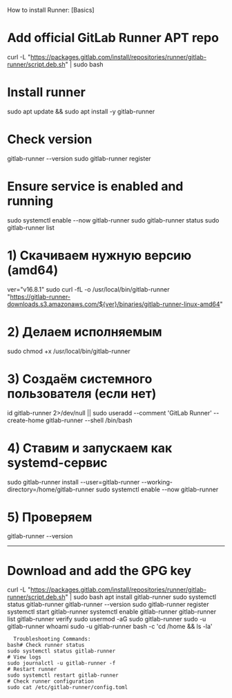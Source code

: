 How to install Runner: [Basics]

# Add official GitLab Runner APT repo

curl -L "https://packages.gitlab.com/install/repositories/runner/gitlab-runner/script.deb.sh" | sudo bash

# Install runner

sudo apt update && sudo apt install -y gitlab-runner

# Check version

gitlab-runner --version
sudo gitlab-runner register

# Ensure service is enabled and running

sudo systemctl enable --now gitlab-runner
sudo gitlab-runner status
sudo gitlab-runner list

# 1) Скачиваем нужную версию (amd64)

ver="v16.8.1"
sudo curl -fL -o /usr/local/bin/gitlab-runner \
  "https://gitlab-runner-downloads.s3.amazonaws.com/${ver}/binaries/gitlab-runner-linux-amd64"

# 2) Делаем исполняемым

sudo chmod +x /usr/local/bin/gitlab-runner

# 3) Создаём системного пользователя (если нет)

id gitlab-runner 2>/dev/null || sudo useradd --comment 'GitLab Runner' --create-home gitlab-runner --shell /bin/bash

# 4) Ставим и запускаем как systemd-сервис

sudo gitlab-runner install --user=gitlab-runner --working-directory=/home/gitlab-runner
sudo systemctl enable --now gitlab-runner

# 5) Проверяем

gitlab-runner --version

-----------------------------------------

# Download and add the GPG key

curl -L "https://packages.gitlab.com/install/repositories/runner/gitlab-runner/script.deb.sh" | sudo bash
apt install gitlab-runner
sudo systemctl status gitlab-runner
gitlab-runner --version
sudo gitlab-runner register
systemctl start gitlab-runner
systemctl enable gitlab-runner
gitlab-runner list
gitlab-runner verify
sudo usermod -aG sudo gitlab-runner
sudo -u gitlab-runner whoami
sudo -u gitlab-runner bash -c 'cd /home && ls -la'

```
  Troubleshooting Commands:
bash# Check runner status
sudo systemctl status gitlab-runner
# View logs
sudo journalctl -u gitlab-runner -f
# Restart runner
sudo systemctl restart gitlab-runner
# Check runner configuration
sudo cat /etc/gitlab-runner/config.toml
```